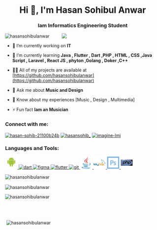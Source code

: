 
<h1 align="center">Hi 👋, I'm Hasan Sohibul Anwar</h1>
<h3 align="center">Iam Informatics Engineering Student</h3>

<img align="right" src="./tech.gif" style="width:320px"/>
 
<p align="left"> <img src="https://komarev.com/ghpvc/?username=hasansohibulanwar&label=Profile%20views&color=0e75b6&style=flat" alt="hasansohibulanwar" /> </p>


- 🔭 I’m currently working on **IT**

- 🌱 I’m currently learning **Java , Flutter , Dart ,PHP , HTML , CSS ,Java Script , Laravel , React JS , phyton ,Golang , Doker ,C++**

- 👨‍💻 All of my projects are available at [https://github.com/hasansohibulanwar](https://github.com/hasansohibulanwar)

- 💬 Ask me about **Music and Design**

- 📄 Know about my experiences [Music , Design , Multimedia]

- ⚡ Fun fact **Iam an Musician**

<h3 align="left">Connect with me:</h3>
<p align="left">
<a href="https://linkedin.com/in/hasan-sohib-21100b24b" target="blank"><img align="center" src="https://raw.githubusercontent.com/rahuldkjain/github-profile-readme-generator/master/src/images/icons/Social/linked-in-alt.svg" alt="hasan-sohib-21100b24b" height="30" width="40" /></a>
<a href="https://instagram.com/hasansohib_" target="blank"><img align="center" src="https://raw.githubusercontent.com/rahuldkjain/github-profile-readme-generator/master/src/images/icons/Social/instagram.svg" alt="hasansohib_" height="30" width="40" /></a>
<a href="https://www.youtube.com/channel/UCj7UmpPn_6NBUquxz4zzScw" target="blank"><img align="center" src="https://raw.githubusercontent.com/rahuldkjain/github-profile-readme-generator/master/src/images/icons/Social/youtube.svg" alt="imagine-lmj" height="30" width="40" /></a>
</p>

<h3 align="left">Languages and Tools:</h3> 
<p align="left"> <a href="https://developer.android.com" target="_blank" rel="noreferrer"> <img src="https://raw.githubusercontent.com/devicons/devicon/master/icons/android/android-original-wordmark.svg" alt="android" width="40" height="40"/> </a> <a href="https://dart.dev" target="_blank" rel="noreferrer"> <img src="https://www.vectorlogo.zone/logos/dartlang/dartlang-icon.svg" alt="dart" width="40" height="40"/> </a> <a href="https://www.figma.com/" target="_blank" rel="noreferrer"> <img src="https://www.vectorlogo.zone/logos/figma/figma-icon.svg" alt="figma" width="40" height="40"/> </a> <a href="https://flutter.dev" target="_blank" rel="noreferrer"> <img src="https://www.vectorlogo.zone/logos/flutterio/flutterio-icon.svg" alt="flutter" width="40" height="40"/> </a> <a href="https://git-scm.com/" target="_blank" rel="noreferrer"> <img src="https://www.vectorlogo.zone/logos/git-scm/git-scm-icon.svg" alt="git" width="40" height="40"/> </a> <a href="https://www.java.com" target="_blank" rel="noreferrer"> <img src="https://raw.githubusercontent.com/devicons/devicon/master/icons/java/java-original.svg" alt="java" width="40" height="40"/> </a> <a href="https://www.mysql.com/" target="_blank" rel="noreferrer"> <img src="https://raw.githubusercontent.com/devicons/devicon/master/icons/mysql/mysql-original-wordmark.svg" alt="mysql" width="40" height="40"/> </a> <a href="https://www.photoshop.com/en" target="_blank" rel="noreferrer"> <img src="https://raw.githubusercontent.com/devicons/devicon/master/icons/photoshop/photoshop-line.svg" alt="photoshop" width="40" height="40"/> </a> <a href="https://www.php.net" target="_blank" rel="noreferrer"> <img src="https://raw.githubusercontent.com/devicons/devicon/master/icons/php/php-original.svg" alt="php" width="40" height="40"/> </a> </p>

<p><img align="center" src="https://github-readme-stats.vercel.app/api/top-langs?username=hasansohibulanwar&show_icons=true&locale=en&layout=compact" alt="hasansohibulanwar" /></p>

<p><img align="center" src="https://github-readme-streak-stats.herokuapp.com/?user=hasansohibulanwar&" alt="hasansohibulanwar" /></p>

<p><img align="left" src="https://github-readme-stats.vercel.app/api/top-langs?username=hasansohibulanwar&show_icons=true&locale=en&layout=compact" alt="hasansohibulanwar" /></p>
<br><br><br><br>
<p>&nbsp;<img align="center" src="https://github-readme-stats.vercel.app/api?username=hasansohibulanwar&show_icons=true&locale=en" alt="hasansohibulanwar" /></p>
